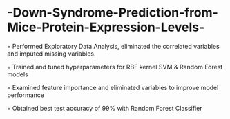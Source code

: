 # -Down-Syndrome-Prediction-from-Mice-Protein-Expression-Levels-
 ◦ Performed Exploratory Data Analysis, eliminated the correlated variables and imputed missing variables.
 
 ◦ Trained and tuned hyperparameters for RBF kernel SVM & Random Forest models
 
 ◦ Examined feature importance and eliminated variables to improve model performance
 
 ◦ Obtained best test accuracy of 99% with Random Forest Classifier
